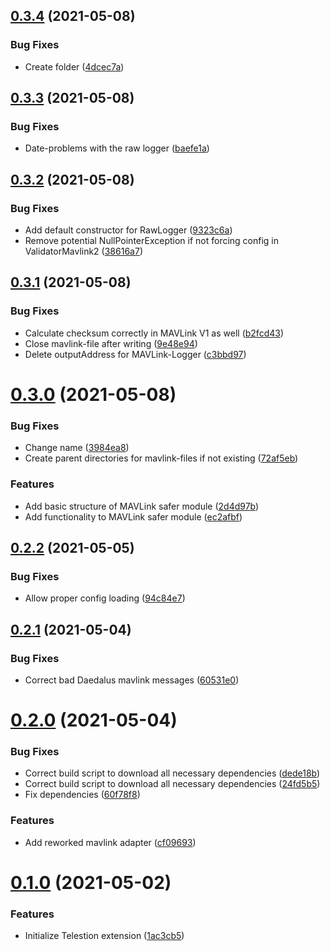 ## [0.3.4](https://github.com/wuespace/telestion-extension-mavlink/compare/v0.3.3...v0.3.4) (2021-05-08)


### Bug Fixes

* Create folder ([4dcec7a](https://github.com/wuespace/telestion-extension-mavlink/commit/4dcec7af25dfa78825cb89ced22616bd70ea8770))



## [0.3.3](https://github.com/wuespace/telestion-extension-mavlink/compare/v0.3.2...v0.3.3) (2021-05-08)


### Bug Fixes

* Date-problems with the raw logger ([baefe1a](https://github.com/wuespace/telestion-extension-mavlink/commit/baefe1aa4f29a8a4098fa8519f8e23a645909250))



## [0.3.2](https://github.com/wuespace/telestion-extension-mavlink/compare/v0.3.1...v0.3.2) (2021-05-08)


### Bug Fixes

* Add default constructor for RawLogger ([9323c6a](https://github.com/wuespace/telestion-extension-mavlink/commit/9323c6a98477523200345b67e6e7b5b29e24c93c))
* Remove potential NullPointerException if not forcing config in ValidatorMavlink2 ([38616a7](https://github.com/wuespace/telestion-extension-mavlink/commit/38616a7ec4dcdcfcbcebe0bd0ff3ab17dade6145))



## [0.3.1](https://github.com/wuespace/telestion-extension-mavlink/compare/v0.3.0...v0.3.1) (2021-05-08)


### Bug Fixes

* Calculate checksum correctly in MAVLink V1 as well ([b2fcd43](https://github.com/wuespace/telestion-extension-mavlink/commit/b2fcd4372895fb0c4584f8fd62cf12c201b7668e))
* Close mavlink-file after writing ([9e48e94](https://github.com/wuespace/telestion-extension-mavlink/commit/9e48e94db570d39d1d2a1049c5fe0d20cc23ec55))
* Delete outputAddress for MAVLink-Logger ([c3bbd97](https://github.com/wuespace/telestion-extension-mavlink/commit/c3bbd97a8c770b0f24a06a3503fbf0e18551661f))



# [0.3.0](https://github.com/wuespace/telestion-extension-mavlink/compare/v0.2.2...v0.3.0) (2021-05-08)


### Bug Fixes

* Change name ([3984ea8](https://github.com/wuespace/telestion-extension-mavlink/commit/3984ea86c3d282aa770ad19581643025b5825923))
* Create parent directories for mavlink-files if not existing ([72af5eb](https://github.com/wuespace/telestion-extension-mavlink/commit/72af5eb970adcd874317152379347b149a9638f9))


### Features

* Add basic structure of MAVLink safer module ([2d4d97b](https://github.com/wuespace/telestion-extension-mavlink/commit/2d4d97baafc374c1495af5a54d60c2a1f02aad60))
* Add functionality to MAVLink safer module ([ec2afbf](https://github.com/wuespace/telestion-extension-mavlink/commit/ec2afbff83f6d9a2cc976a32262daf74487acbe8))



## [0.2.2](https://github.com/wuespace/telestion-extension-mavlink/compare/v0.2.1...v0.2.2) (2021-05-05)


### Bug Fixes

* Allow proper config loading ([94c84e7](https://github.com/wuespace/telestion-extension-mavlink/commit/94c84e7c38897d9d63a294f5091b1089b5e32a60))



## [0.2.1](https://github.com/wuespace/telestion-extension-mavlink/compare/v0.2.0...v0.2.1) (2021-05-04)


### Bug Fixes

* Correct bad Daedalus mavlink messages ([60531e0](https://github.com/wuespace/telestion-extension-mavlink/commit/60531e0c6205724d32ec999852d47656dbf8895b))



# [0.2.0](https://github.com/wuespace/telestion-extension-mavlink/compare/v0.1.0...v0.2.0) (2021-05-04)


### Bug Fixes

* Correct build script to download all necessary dependencies ([dede18b](https://github.com/wuespace/telestion-extension-mavlink/commit/dede18b198768b63cf8f28979dc99c2fbe53c1bd))
* Correct build script to download all necessary dependencies ([24fd5b5](https://github.com/wuespace/telestion-extension-mavlink/commit/24fd5b590529bce46db794f8ab8a19c8e244b4d5))
* Fix dependencies ([60f78f8](https://github.com/wuespace/telestion-extension-mavlink/commit/60f78f8a2763232daa1e8298e73397338bdc9fe3))


### Features

* Add reworked mavlink adapter ([cf09693](https://github.com/wuespace/telestion-extension-mavlink/commit/cf09693e7be33bbcb89d4f0cfb8b0a29f08dbcc0))



# [0.1.0](https://github.com/wuespace/telestion-extension-mavlink/compare/1ac3cb57d63152a5b55c8cd4e19f787005474d2e...v0.1.0) (2021-05-02)


### Features

* Initialize Telestion extension ([1ac3cb5](https://github.com/wuespace/telestion-extension-mavlink/commit/1ac3cb57d63152a5b55c8cd4e19f787005474d2e))



